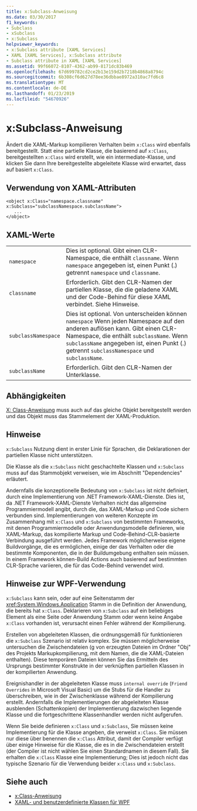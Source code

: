 ```yaml
---
title: x:Subclass-Anweisung
ms.date: 03/30/2017
f1_keywords:
- Subclass
- xSubclass
- x:Subclass
helpviewer_keywords:
- x:Subclass attribute [XAML Services]
- XAML [XAML Services], x:Subclass attribute
- Subclass attribute in XAML [XAML Services]
ms.assetid: 99f66072-8107-4362-ab99-8171dc83b469
ms.openlocfilehash: 67d699782cd2ce2b13e159d2b7218b4868a8794c
ms.sourcegitcommit: 6b308cf6d627d78ee36dbbae8972a310ac7fd6c8
ms.translationtype: MT
ms.contentlocale: de-DE
ms.lasthandoff: 01/23/2019
ms.locfileid: "54670926"
---
```

# <a name="xsubclass-directive"></a>x:Subclass-Anweisung
Ändert die XAML-Markup kompilieren Verhalten beim `x:Class` wird ebenfalls bereitgestellt. Statt eine partielle Klasse, die basierend auf `x:Class`, bereitgestellten `x:Class` wird erstellt, wie ein intermediate-Klasse, und klicken Sie dann Ihre bereitgestellte abgeleitete Klasse wird erwartet, dass auf basiert `x:Class`.  
  
## <a name="xaml-attribute-usage"></a>Verwendung von XAML-Attributen  
  
```  
<object x:Class="namespace.classname" x:Subclass="subclassNamespace.subclassName">  
   ...  
</object>  
```  
  
## <a name="xaml-values"></a>XAML-Werte  
  
|||  
|-|-|  
|`namespace`|Dies ist optional. Gibt einen CLR-Namespace, die enthält `classname`. Wenn `namespace` angegeben ist, einen Punkt (.) getrennt `namespace` und `classname`.|  
|`classname`|Erforderlich. Gibt den CLR-Namen der partiellen Klasse, die die geladene XAML und der Code-Behind für diese XAML verbindet. Siehe Hinweise.|  
|`subclassNamespace`|Dies ist optional. Von unterscheiden können `namespace` Wenn jeden Namespace auf den anderen auflösen kann. Gibt einen CLR-Namespace, die enthält `subclassName`. Wenn `subclassName` angegeben ist, einen Punkt (.) getrennt `subclassNamespace` und `subclassName`.|  
|`subclassName`|Erforderlich. Gibt den CLR-Namen der Unterklasse.|  
  
## <a name="dependencies"></a>Abhängigkeiten  
 [X: Class-Anweisung](../../../docs/framework/xaml-services/x-class-directive.md) muss auch auf das gleiche Objekt bereitgestellt werden und das Objekt muss das Stammelement der XAML-Produktion.  
  
## <a name="remarks"></a>Hinweise  
 `x:Subclass` Nutzung dient in erster Linie für Sprachen, die Deklarationen der partiellen Klasse nicht unterstützen.  
  
 Die Klasse als die `x:Subclass` nicht geschachtelte Klassen und `x:Subclass` muss auf das Stammobjekt verweisen, wie im Abschnitt "Dependencies" erläutert.  
  
 Andernfalls die konzeptionelle Bedeutung von `x:Subclass` ist nicht definiert, durch eine Implementierung von .NET Framework-XAML-Dienste. Dies ist, da .NET Framework-XAML-Dienste Verhalten nicht das allgemeine Programmiermodell angibt, durch die, das XAML-Markup und Code sichern verbunden sind. Implementierungen von weiteren Konzepte im Zusammenhang mit `x:Class` und `x:Subclass` von bestimmten Frameworks, mit denen Programmiermodelle oder Anwendungsmodelle definieren, wie XAML-Markup, das kompilierte Markup und Code-Behind-CLR-basierte Verbindung ausgeführt werden. Jedes Framework möglicherweise eigene Buildvorgänge, die es ermöglichen, einige der das Verhalten oder die bestimmte Komponenten, die in der Buildumgebung enthalten sein müssen. In einem Framework können-Build Actions auch basierend auf bestimmten CLR-Sprache variieren, die für das Code-Behind verwendet wird.  
  
## <a name="wpf-usage-notes"></a>Hinweise zur WPF-Verwendung  
 `x:Subclass` kann sein, oder auf eine Seitenstamm der <xref:System.Windows.Application> Stamm in die Definition der Anwendung, die bereits hat `x:Class`. Deklarieren von `x:Subclass` auf ein beliebiges Element als eine Seite oder Anwendung Stamm oder wenn keine Angabe `x:Class` vorhanden ist, verursacht einen Fehler während der Kompilierung.  
  
 Erstellen von abgeleiteten Klassen, die ordnungsgemäß für funktionieren die `x:Subclass` Szenario ist relativ komplex. Sie müssen möglicherweise untersuchen die Zwischendateien (g von erzeugten Dateien im Ordner "Obj" des Projekts Markupkompilierung, mit dem Namen, die die XAML-Dateien enthalten). Diese temporären Dateien können Sie das Ermitteln des Ursprungs bestimmter Konstrukte in der verknüpften partiellen Klassen in der kompilierten Anwendung.  
  
 Ereignishandler in der abgeleiteten Klasse muss `internal override` (`Friend Overrides` in Microsoft Visual Basic) um die Stubs für die Handler zu überschreiben, wie in der Zwischenklasse während der Kompilierung erstellt. Andernfalls die Implementierungen der abgeleiteten Klasse ausblenden (Schattenkopien) der Implementierung dazwischen liegende Klasse und die fortgeschrittene Klassenhandler werden nicht aufgerufen.  
  
 Wenn Sie beide definieren `x:Class` und `x:Subclass`, Sie müssen keine Implementierung für die Klasse angeben, die verweist `x:Class`. Sie müssen nur diese über benennen die `x:Class` Attribut, damit der Compiler verfügt über einige Hinweise für die Klasse, die es in die Zwischendateien erstellt (der Compiler ist nicht wählen Sie einen Standardnamen in diesem Fall). Sie erhalten die `x:Class` Klasse eine Implementierung; Dies ist jedoch nicht das typische Szenario für die Verwendung beider `x:Class` und `x:Subclass`.  
  
## <a name="see-also"></a>Siehe auch
- [x:Class-Anweisung](../../../docs/framework/xaml-services/x-class-directive.md)
- [XAML- und benutzerdefinierte Klassen für WPF](../../../docs/framework/wpf/advanced/xaml-and-custom-classes-for-wpf.md)
